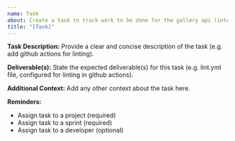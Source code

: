 ```yaml
---
name: Task
about: Create a task to track work to be done for the gallery api (internal use)!
title: "[Task]"
---
```


**Task Description:**
Provide a clear and concise description of the task (e.g. add github actions for linting).

**Deliverable(s):**
State the expected deliverable(s) for this task (e.g. lint.yml file, configured for linting in github actions).

**Additional Context:**
Add any other context about the task here.

**Reminders:**

- Assign task to a project (required)
- Assign task to a sprint (required)
- Assign task to a developer (optional)
